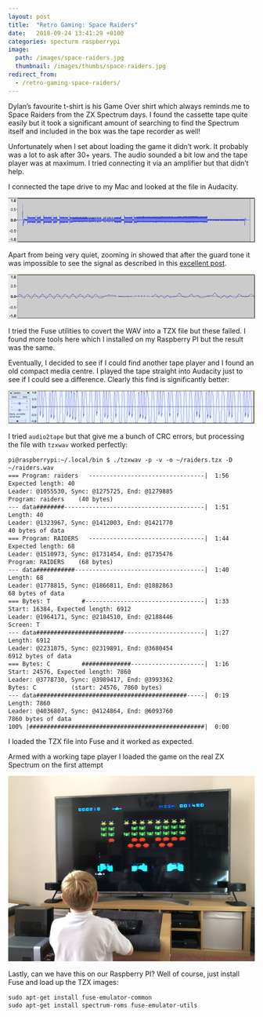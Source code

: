 ```yaml
---
layout: post
title:  "Retro Gaming: Space Raiders"
date:   2018-09-24 13:41:29 +0100
categories: specturm raspberrypi
image:
  path: /images/space-raiders.jpg
  thumbnail: /images/thumbs/space-raiders.jpg
redirect_from:
  - /retro-gaming-space-raiders/
---
```

Dylan’s favourite t-shirt is his Game Over shirt which always reminds me to Space Raiders from the ZX Spectrum days. I found the cassette tape quite easily but it took a significant amount of searching to find the Spectrum itself and included in the box was the tape recorder as well!

Unfortunately when I set about loading the game it didn’t work. It probably was a lot to ask after 30+ years. The audio sounded a bit low and the tape player was at maximum. I tried connecting it via an amplifier but that didn’t help.

I connected the tape drive to my Mac and looked at the file in Audacity.

![](/images/original-tape-player.png)

Apart from being very quiet, zooming in showed that after the guard tone it was impossible to see the signal as described in this [excellent post](http://www.myprius.co.za/tape_storage.htm).

![](/images/nothing-to-see.png)

I tried the Fuse utilities to covert the WAV into a TZX file but these failed. I found more tools here which I installed on my Raspberry PI but the result was the same.

Eventually, I decided to see if I could find another tape player and I found an old compact media centre. I played the tape straight into Audacity just to see if I could see a difference. Clearly this find is significantly better:

![](/images/compact-media-centre.png)

I tried `audio2tape` but that give me a bunch of CRC errors, but processing the file with `tzxwav` worked perfectly:

    pi@raspberrypi:~/.local/bin $ ./tzxwav -p -v -o ~/raiders.tzx -D ~/raiders.wav 
    === Program: raiders   ---------------------------------|  1:56
    Expected length: 40
    Leader: @1055530, Sync: @1275725, End: @1279885
    Program: raiders    (40 bytes)
    --- data########----------------------------------------|  1:51
    Length: 40
    Leader: @1323967, Sync: @1412003, End: @1421770
    40 bytes of data
    === Program: RAIDERS   ---------------------------------|  1:44
    Expected length: 68
    Leader: @1510973, Sync: @1731454, End: @1735476
    Program: RAIDERS    (68 bytes)
    --- data###########-------------------------------------|  1:40
    Length: 68
    Leader: @1778815, Sync: @1866811, End: @1882863
    68 bytes of data
    === Bytes: T         #----------------------------------|  1:33
    Start: 16384, Expected length: 6912
    Leader: @1964171, Sync: @2184510, End: @2188446
    Screen: T         
    --- data#########################-----------------------|  1:27
    Length: 6912
    Leader: @2231875, Sync: @2319891, End: @3680454
    6912 bytes of data
    === Bytes: C         ##############---------------------|  1:16
    Start: 24576, Expected length: 7860
    Leader: @3778730, Sync: @3989417, End: @3993362
    Bytes: C          (start: 24576, 7860 bytes)
    --- data###########################################-----|  0:19
    Length: 7860
    Leader: @4036807, Sync: @4124864, End: @6093760
    7860 bytes of data
    100% |##################################################|  0:00

I loaded the TZX file into Fuse and it worked as expected.

Armed with a working tape player I loaded the game on the real ZX Spectrum on the first attempt

![](/images/space-raiders-on-tv.jpg)

Lastly, can we have this on our Raspberry PI? Well of course, just install Fuse and load up the TZX images:

    sudo apt-get install fuse-emulator-common
    sudo apt-get install spectrum-roms fuse-emulator-utils
